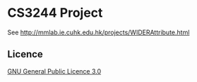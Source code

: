 # CS3244 Project

See http://mmlab.ie.cuhk.edu.hk/projects/WIDERAttribute.html

## Licence

[GNU General Public Licence 3.0](LICENSE)
